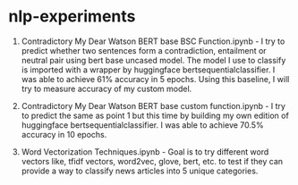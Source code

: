 # nlp-experiments

1. Contradictory My Dear Watson BERT base BSC Function.ipynb - I try to predict whether two sentences form a contradiction, entailment or neutral pair using bert base uncased model. The model I use to classify is imported with a wrapper by huggingface bertsequentialclassifier. I was able to achieve 61% accuracy in 5 epochs. Using this baseline, I will try to measure accuracy of my custom model.

2. Contradictory My Dear Watson BERT base custom function.ipynb - I try to predict the same as point 1 but this time by building my own edition of huggingface bertsequentialclassifier. I was able to achieve 70.5% accuracy in 10 epochs.

3. Word Vectorization Techniques.ipynb - Goal is to try different word vectors like, tfidf vectors, word2vec, glove, bert, etc. to test if they can provide a way to classify news articles into 5 unique categories.
